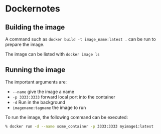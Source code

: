 # Dockernotes

## Building the image

A command such as `docker build -t image_name:latest .` can be run to prepare the image.

The image can be listed with `docker image ls`

## Running the image

The important arguments are:
* `--name` give the image a name
* `-p 3333:3333` forward local port into the container
* `-d` Run in the background
* `imagename:tagname` the image to run

To run the image, the following command can be executed:
```sh
% docker run -d --name some_container -p 3333:3333 myimage1:latest
```
